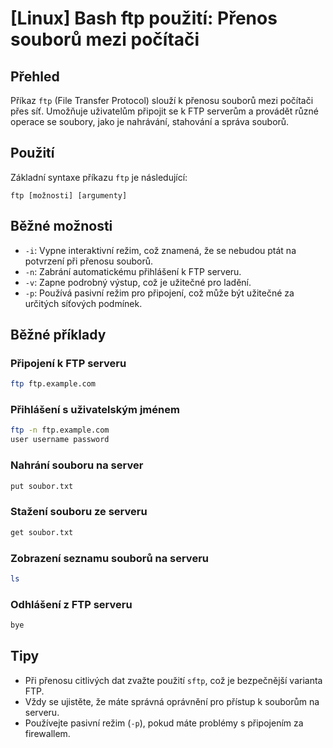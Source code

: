 # [Linux] Bash ftp použití: Přenos souborů mezi počítači

## Přehled
Příkaz `ftp` (File Transfer Protocol) slouží k přenosu souborů mezi počítači přes síť. Umožňuje uživatelům připojit se k FTP serverům a provádět různé operace se soubory, jako je nahrávání, stahování a správa souborů.

## Použití
Základní syntaxe příkazu `ftp` je následující:

```
ftp [možnosti] [argumenty]
```

## Běžné možnosti
- `-i`: Vypne interaktivní režim, což znamená, že se nebudou ptát na potvrzení při přenosu souborů.
- `-n`: Zabrání automatickému přihlášení k FTP serveru.
- `-v`: Zapne podrobný výstup, což je užitečné pro ladění.
- `-p`: Používá pasivní režim pro připojení, což může být užitečné za určitých síťových podmínek.

## Běžné příklady
### Připojení k FTP serveru
```bash
ftp ftp.example.com
```

### Přihlášení s uživatelským jménem
```bash
ftp -n ftp.example.com
user username password
```

### Nahrání souboru na server
```bash
put soubor.txt
```

### Stažení souboru ze serveru
```bash
get soubor.txt
```

### Zobrazení seznamu souborů na serveru
```bash
ls
```

### Odhlášení z FTP serveru
```bash
bye
```

## Tipy
- Při přenosu citlivých dat zvažte použití `sftp`, což je bezpečnější varianta FTP.
- Vždy se ujistěte, že máte správná oprávnění pro přístup k souborům na serveru.
- Používejte pasivní režim (`-p`), pokud máte problémy s připojením za firewallem.